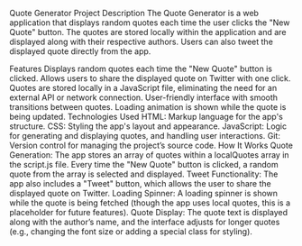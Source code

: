 Quote Generator Project
Description
The Quote Generator is a web application that displays random quotes each time the user clicks the "New Quote" button. The quotes are stored locally within the application and are displayed along with their respective authors. Users can also tweet the displayed quote directly from the app.

Features
Displays random quotes each time the "New Quote" button is clicked.
Allows users to share the displayed quote on Twitter with one click.
Quotes are stored locally in a JavaScript file, eliminating the need for an external API or network connection.
User-friendly interface with smooth transitions between quotes.
Loading animation is shown while the quote is being updated.
Technologies Used
HTML: Markup language for the app's structure.
CSS: Styling the app's layout and appearance.
JavaScript: Logic for generating and displaying quotes, and handling user interactions.
Git: Version control for managing the project’s source code.
How It Works
Quote Generation: The app stores an array of quotes within a localQuotes array in the script.js file. Every time the "New Quote" button is clicked, a random quote from the array is selected and displayed.
Tweet Functionality: The app also includes a "Tweet" button, which allows the user to share the displayed quote on Twitter.
Loading Spinner: A loading spinner is shown while the quote is being fetched (though the app uses local quotes, this is a placeholder for future features).
Quote Display: The quote text is displayed along with the author’s name, and the interface adjusts for longer quotes (e.g., changing the font size or adding a special class for styling).

